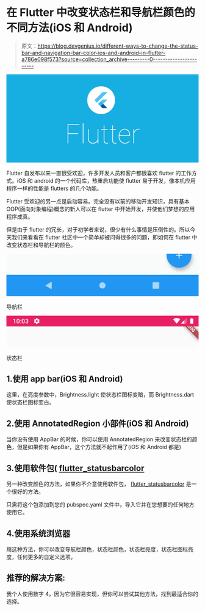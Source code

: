 # 在 Flutter 中改变状态栏和导航栏颜色的不同方法(iOS 和 Android)

> 原文：<https://blog.devgenius.io/different-ways-to-change-the-status-bar-and-navigation-bar-color-ios-and-android-in-flutter-a786e098f573?source=collection_archive---------0----------------------->

![](img/1117bb8fcada59f11c3fbc8b73862984.png)

Flutter 自发布以来一直很受欢迎，许多开发人员和客户都很喜欢 flutter 的工作方式。iOS 和 android 的一个代码库，热重启功能使 flutter 易于开发，像本机应用程序一样的性能是 flutters 的几个功能。

Flutter 受欢迎的另一点是启动容易。完全没有以前的移动开发知识，具有基本 OOP(面向对象编程)概念的新人可以在 flutter 中开始开发，并使他们梦想的应用程序成真。

但是由于 flutter 的冗长，对于初学者来说，很少有什么事情是压倒性的。所以今天我们来看看在 flutter 社区中一个简单却被问得很多的问题，即如何在 flutter 中改变状态栏和导航栏的颜色。

![](img/0319f48e16d9e8e9deecbd3b6f5adb0a.png)

导航栏

![](img/8ba48eb56001c3e4dbe7eeadcbf3bc2f.png)

状态栏

## 1.使用 app bar(iOS 和 Android)

这里，在亮度参数中，Brightness.light 使状态栏图标变暗，而 Brightness.dart 使状态栏图标变白。

## 2.使用 AnnotatedRegion 小部件(iOS 和 Android)

当你没有使用 AppBar 的时候，你可以使用 AnnotatedRegion 来改变状态栏的颜色，但是如果你有 AppBar，这个方法就不起作用了(iOS 和 Android 都是)

## 3.使用软件包( [flutter_statusbarcolor](https://pub.dev/packages/flutter_statusbarcolor#flutter_statusbarcolor)

另一种改变颜色的方法，如果你不介意使用软件包， [flutter_statusbarcolor](https://pub.dev/packages/flutter_statusbarcolor#flutter_statusbarcolor) 是一个很好的方法。

只需将这个包添加到您的 pubspec.yaml 文件中，导入它并在您想要的任何地方使用它。

## 4.使用系统浏览器

用这种方法，你可以改变导航栏颜色，状态栏颜色，状态栏亮度，状态栏图标亮度，任何更多的自定义选项。

## 推荐的解决方案:

我个人使用数字 4，因为它很容易实现，但你可以尝试其他方法，找到最适合你的选择。